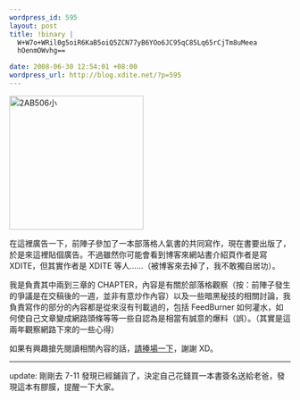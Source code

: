 ```yaml
--- 
wordpress_id: 595
layout: post
title: !binary |
  W+W7o+WRil0g5oiR6KaB5oiQ5ZCN77yB6YOo6JC95qC85Lq65rCjTm8uMeea
  hOenmOWvhg==

date: 2008-06-30 12:54:01 +08:00
wordpress_url: http://blog.xdite.net/?p=595
---
```

<a href="http://www.books.com.tw/exep/prod/booksfile.php?item=0010408104" title="Flickr 上 xdite 的 2AB506小"><img src="http://farm4.static.flickr.com/3280/2623895828_54494148b0_m.jpg" width="240" height="240" alt="2AB506小" /></a>

在這裡廣告一下，前陣子參加了一本部落格人氣書的共同寫作，現在書要出版了，於是來這裡貼個廣告。不過雖然你可能會看到博客來網站書介紹頁作者是寫 XDITE，但其實作者是 XDITE 等人……（被博客來去掉了，我不敢獨自居功）。

我是負責其中兩到三章的 CHAPTER，內容是有關於部落格觀察（按：前陣子發生的爭議是在交稿後的一週，並非有意炒作內容）以及一些暗黑秘技的相關討論，我負責寫作的部分的內容都是從來沒有刊載過的，包括 FeedBurner 如何灌水，如何使自己文章變成網路頭條等等一些自認為是相當有誠意的爆料（誤）。（其實是這兩年觀察網路下來的一些心得）

如果有興趣搶先閱讀相關內容的話，<a href="http://www.books.com.tw/exep/prod/booksfile.php?item=0010408104">請捧場一下</a>，謝謝 XD。

---
update: 剛剛去 7-11 發現已經鋪貨了，決定自己花錢買一本書簽名送給老爸，發現這本有膠膜，提醒一下大家。
